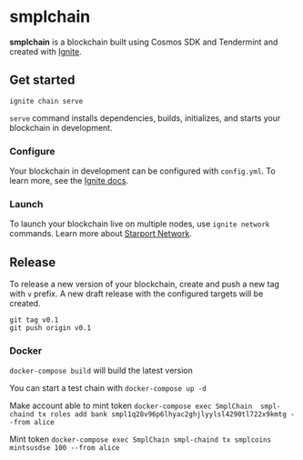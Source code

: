 # smplchain
**smplchain** is a blockchain built using Cosmos SDK and Tendermint and created with [Ignite](https://github.com/ignite/cli).

## Get started

```
ignite chain serve
```

`serve` command installs dependencies, builds, initializes, and starts your blockchain in development.

### Configure

Your blockchain in development can be configured with `config.yml`. To learn more, see the [Ignite docs](https://docs.ignite.com/).

### Launch

To launch your blockchain live on multiple nodes, use `ignite network` commands. Learn more about [Starport Network](https://docs.ignite.com/network/introduction).


## Release
To release a new version of your blockchain, create and push a new tag with `v` prefix. A new draft release with the configured targets will be created.

```
git tag v0.1
git push origin v0.1
```

### Docker
`docker-compose build` will build the latest version

You can start a test chain with `docker-compose up -d`

Make account able to mint token
`docker-compose exec SmplChain  smpl-chaind tx roles add bank smpl1q28v96p6lhyac2ghjlyylsl4290tl722x9kmtg --from alice`

Mint token 
`docker-compose exec SmplChain smpl-chaind tx smplcoins mintsusdse 100 --from alice`